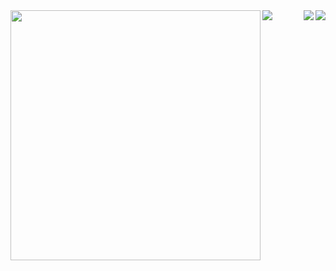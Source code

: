<img align="left" width=400px src="https://github-readme-stats.vercel.app/api?username=drypycode&count_private=true&theme=vue-dark">

<img align="right" class="col-6" src="https://github-readme-stats.vercel.app/api/top-langs/?username=drypycode&count_private=true&layout=compact&theme=vue-dark">

<img align="left" src="https://github-readme-stats.vercel.app/api/pin/?username=drypycode&repo=s3-music-server&theme=vue-dark">

<img align="right" src="https://github-readme-stats.vercel.app/api/pin/?username=drypycode&repo=zelle-python&theme=vue-dark">

<!--
**drypycode/drypycode** is a ✨ _special_ ✨ repository because its `README.md` (this file) appears on your GitHub profile.

Here are some ideas to get you started:

- 🔭 I’m currently working on ...
- 🌱 I’m currently learning ...
- 👯 I’m looking to collaborate on ...
- 🤔 I’m looking for help with ...
- 💬 Ask me about ...
- 📫 How to reach me: ...
- 😄 Pronouns: ...
- ⚡ Fun fact: ...
-->
